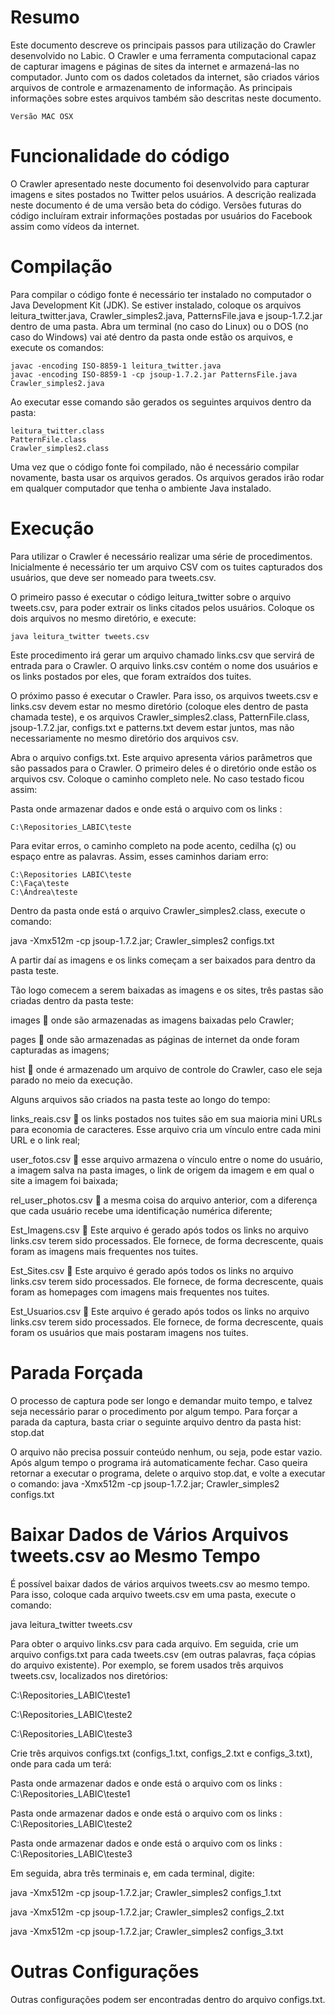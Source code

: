 Resumo
=====
Este documento descreve os principais passos para utilização do Crawler desenvolvido no Labic. O Crawler e uma ferramenta computacional capaz de capturar imagens e páginas de sites da internet e armazená-las no computador. Junto com  os dados coletados da internet, são criados vários arquivos de controle e armazenamento de informação. As principais informações sobre estes arquivos também são descritas neste documento.

    Versão MAC OSX

Funcionalidade do código
=====
O Crawler apresentado neste documento foi desenvolvido para capturar imagens e sites postados no Twitter pelos usuários. A descrição realizada neste documento é de uma versão beta do código. Versões futuras do código incluíram extrair informações postadas por usuários do Facebook assim como vídeos da internet.

Compilação
======
Para compilar o código fonte é necessário ter instalado no computador o Java Development Kit (JDK). Se estiver instalado, coloque os arquivos leitura_twitter.java, Crawler_simples2.java, PatternsFile.java e jsoup-1.7.2.jar dentro de uma pasta. Abra um terminal (no caso do Linux) ou o DOS (no caso do Windows) vai até dentro da pasta onde estão os arquivos, e execute os comandos:

```
javac -encoding ISO-8859-1 leitura_twitter.java 
javac -encoding ISO-8859-1 -cp jsoup-1.7.2.jar PatternsFile.java Crawler_simples2.java 
```

Ao executar esse comando são gerados os seguintes arquivos dentro da pasta:

```
leitura_twitter.class
PatternFile.class
Crawler_simples2.class
```

Uma vez que o código fonte foi compilado, não é necessário compilar novamente, basta usar os arquivos gerados. Os arquivos gerados irão rodar em qualquer computador que tenha o ambiente Java instalado.

Execução
======

Para utilizar o Crawler é necessário realizar uma série de procedimentos. Inicialmente é necessário ter um arquivo CSV com os tuites capturados dos usuários, que deve ser nomeado para tweets.csv.

O primeiro passo é executar o código leitura_twitter sobre o arquivo tweets.csv, para poder extrair os links citados pelos usuários. Coloque os dois arquivos no mesmo diretório, e execute:

    java leitura_twitter tweets.csv

Este procedimento irá gerar um arquivo chamado links.csv que servirá de entrada para o Crawler. O arquivo links.csv contém o nome dos usuários e os links postados por eles, que foram extraídos dos tuites.

O próximo passo é executar o Crawler. Para isso, os arquivos tweets.csv e links.csv devem estar no mesmo diretório (coloque eles dentro de pasta chamada teste), e os arquivos Crawler_simples2.class, PatternFile.class,  jsoup-1.7.2.jar, configs.txt e patterns.txt devem estar juntos, mas não necessariamente no mesmo diretório dos arquivos csv.

Abra o arquivo configs.txt. Este arquivo apresenta vários parâmetros que são passados para o Crawler. O primeiro deles é o diretório onde estão os arquivos csv. Coloque o caminho completo nele. No caso testado ficou assim:

Pasta onde armazenar dados e onde está o arquivo com os links :

    C:\Repositories_LABIC\teste

Para evitar erros, o caminho completo na pode acento, cedilha (ç) ou espaço entre as palavras. Assim, esses caminhos dariam erro:

```
C:\Repositories LABIC\teste
C:\Faça\teste
C:\Ándrea\teste
```

Dentro da pasta onde está o arquivo Crawler_simples2.class, execute o comando:

   java -Xmx512m -cp jsoup-1.7.2.jar; Crawler_simples2 configs.txt

A partir daí as imagens e os links começam a ser baixados para dentro da pasta teste.

Tão logo comecem a serem baixadas as imagens e os sites, três pastas são criadas dentro da pasta teste:

images  onde são armazenadas as imagens baixadas pelo Crawler;

pages  onde são armazenadas as páginas de internet da onde foram capturadas as imagens;

hist  onde é armazenado um arquivo de controle do Crawler, caso ele seja parado no meio da execução.

Alguns arquivos são criados na pasta teste ao longo do tempo:

links_reais.csv  os links postados nos tuites são em sua maioria mini URLs para economia de caracteres. Esse arquivo cria um vínculo entre cada mini URL e o link real;

user_fotos.csv  esse arquivo armazena o vínculo entre o nome do usuário, a imagem salva na pasta images, o link de origem da imagem e em qual o site a imagem foi baixada;

rel_user_photos.csv  a mesma coisa do arquivo anterior, com a diferença que cada usuário recebe uma identificação numérica diferente;

Est_Imagens.csv  Este arquivo é gerado após todos os links no arquivo links.csv terem sido processados. Ele fornece, de forma decrescente, quais foram as imagens mais frequentes nos tuites.

Est_Sites.csv  Este arquivo é gerado após todos os links no arquivo links.csv terem sido processados. Ele fornece, de forma decrescente, quais foram as homepages com imagens mais frequentes nos tuites.

Est_Usuarios.csv  Este arquivo é gerado após todos os links no arquivo links.csv terem sido processados. Ele fornece, de forma decrescente, quais foram os usuários que mais postaram imagens nos tuites.

Parada Forçada
======
O processo de captura pode ser longo e demandar muito tempo, e talvez seja necessário parar o procedimento por algum tempo. Para forçar a parada da captura, basta criar o seguinte arquivo dentro da pasta hist: 
stop.dat

O arquivo não precisa possuir conteúdo nenhum, ou seja, pode estar vazio.
Após algum tempo o programa irá automaticamente fechar.
Caso queira retornar a executar o programa, delete o arquivo stop.dat, e volte a executar o comando:
java -Xmx512m -cp jsoup-1.7.2.jar; Crawler_simples2 configs.txt

Baixar Dados de Vários Arquivos tweets.csv ao Mesmo Tempo
=====
É possível baixar dados de vários arquivos tweets.csv ao mesmo tempo. Para isso, coloque cada arquivo tweets.csv em uma pasta, execute o comando:

java leitura_twitter tweets.csv

Para obter o arquivo links.csv para cada arquivo.
Em seguida, crie um arquivo configs.txt para cada tweets.csv (em outras palavras, faça cópias do arquivo existente). Por exemplo, se forem usados três arquivos tweets.csv, localizados nos diretórios:

C:\Repositories_LABIC\teste1

C:\Repositories_LABIC\teste2

C:\Repositories_LABIC\teste3

Crie três arquivos configs.txt (configs_1.txt, configs_2.txt e configs_3.txt), onde para cada um terá:

Pasta onde armazenar dados e onde está o arquivo com os links 	:	C:\Repositories_LABIC\teste1

Pasta onde armazenar dados e onde está o arquivo com os links 	:	C:\Repositories_LABIC\teste2

Pasta onde armazenar dados e onde está o arquivo com os links 	:	C:\Repositories_LABIC\teste3

Em seguida, abra três terminais e, em cada terminal, digite:

java -Xmx512m -cp jsoup-1.7.2.jar; Crawler_simples2 configs_1.txt

java -Xmx512m -cp jsoup-1.7.2.jar; Crawler_simples2 configs_2.txt

java -Xmx512m -cp jsoup-1.7.2.jar; Crawler_simples2 configs_3.txt

Outras Configurações
=====
Outras configurações podem ser encontradas dentro do arquivo configs.txt.
